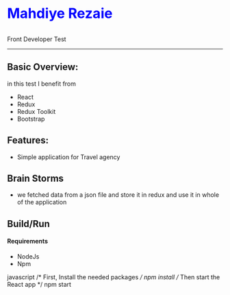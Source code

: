 <p style="color: blue; font-size: xx-large; font-weight: bold">Mahdiye Rezaie</p>


Front Developer Test
__________


## Basic Overview:

in this test I benefit from
- React
- Redux
- Redux Toolkit
- Bootstrap

## Features:

- Simple application for Travel agency

## Brain Storms

- we fetched data from a json file and store it in redux and use it in whole of the application

<!--
## Getting started
Try playing with the code on CodeSandbox :)
[![Edit app](https://codesandbox.io/static/img/play-codesandbox.svg)](https://codesandbox.io/s/74rykw70qq)
 -->

## Build/Run

#### Requirements

- NodeJs
- Npm

javascript
/* First, Install the needed packages */
npm install
/* Then start the React app */
npm start
